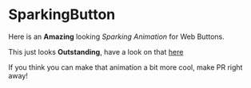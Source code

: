 # SparkingButton

Here is an **Amazing** looking *Sparking Animation* for Web Buttons.

This just looks **Outstanding**, have a look on that [here](https://zlytherin.github.io/SparkingButton/)

If you think you can make that animation a bit more cool, make PR right away!
